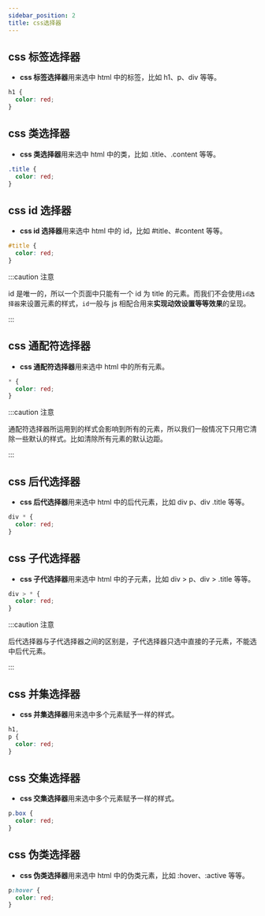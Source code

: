 ```yaml
---
sidebar_position: 2
title: css选择器
---
```


## css 标签选择器

- **css 标签选择器**用来选中 html 中的标签，比如 h1、p、div 等等。

```css title="改变所有 h1 标签的字体颜色为红色"
h1 {
  color: red;
}
```

## css 类选择器

- **css 类选择器**用来选中 html 中的类，比如 .title、.content 等等。

```css title="改变所有类为 title 的元素的字体颜色为红色"
.title {
  color: red;
}
```

## css id 选择器

- **css id 选择器**用来选中 html 中的 id，比如 #title、#content 等等。

```css title="改变 id 为 title 的元素的字体颜色为红色"
#title {
  color: red;
}
```

:::caution 注意

id 是唯一的，所以一个页面中只能有一个 id 为 title 的元素。而我们不会使用`id选择器`来设置元素的样式，`id`一般与 js 相配合用来**实现动效设置等等效果**的呈现。

:::

## css 通配符选择器

- **css 通配符选择器**用来选中 html 中的所有元素。

```css title="改变所有元素的字体颜色为红色"
* {
  color: red;
}
```

:::caution 注意

通配符选择器所运用到的样式会影响到所有的元素，所以我们一般情况下只用它清除一些默认的样式。比如清除所有元素的默认边距。

:::

## css 后代选择器

- **css 后代选择器**用来选中 html 中的后代元素，比如 div p、div .title 等等。

```css title="改变所有 div 的后代元素的字体颜色为红色"
div * {
  color: red;
}
```

## css 子代选择器

- **css 子代选择器**用来选中 html 中的子元素，比如 div > p、div > .title 等等。

```css title="改变所有 div 的子元素的字体颜色为红色"
div > * {
  color: red;
}
```

:::caution 注意

后代选择器与子代选择器之间的区别是，子代选择器只选中直接的子元素，不能选中后代元素。

:::

## css 并集选择器

- **css 并集选择器**用来选中多个元素赋予一样的样式。

```css title="改变所有 h1 和 p 的字体颜色为红色"
h1,
p {
  color: red;
}
```

## css 交集选择器

- **css 交集选择器**用来选中多个元素赋予一样的样式。

```css title="改变一个拥有box类的p标签内的字体颜色为红色"
p.box {
  color: red;
}
```

## css 伪类选择器

- **css 伪类选择器**用来选中 html 中的伪类元素，比如 :hover、:active 等等。

```css title="改变鼠标悬浮在 p 标签上时的字体颜色为红色"
p:hover {
  color: red;
}
```
